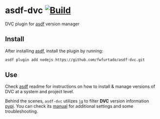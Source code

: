# asdf-dvc [![Build](https://github.com/fwfurtado/asdf-dvc/actions/workflows/test.yaml/badge.svg)](https://github.com/fwfurtado/asdf-dvc/actions/workflows/test.yaml)

DVC plugin for [asdf](https://github.com/asdf-vm/asdf) version manager


## Install

After installing [asdf](https://github.com/asdf-vm/asdf), install the plugin by running:

```bash
asdf plugin add nodejs https://github.com/fwfurtado/asdf-dvc.git
```


## Use

Check [asdf](https://github.com/asdf-vm/asdf) readme for instructions on how to install & manage versions of DVC at a system and project level.

Behind the scenes, `asdf-dvc` utilizes [`jq`](https://stedolan.github.io/jq) to filter **DVC** version information [pypi](https://pypi.org/pypi/dvc/json). You can check its [manual](https://stedolan.github.io/jq/manual/) for additional settings and some troubleshooting.
